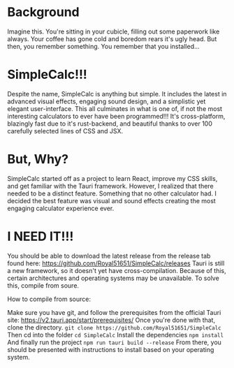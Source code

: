 # Background

Imagine this. You're sitting in your cubicle, filling out some paperwork like always. Your coffee has gone cold and boredom rears it's ugly head. But then, you remember something. You remember that you installed...

# SimpleCalc!!!

Despite the name, SimpleCalc is anything but simple. It includes the latest in advanced visual effects, engaging sound design, and a simplistic yet elegant user-interface. This all culminates in what is one of, if not the most interesting calculators to ever have been programmed!!! It's cross-platform, blazingly fast due to it's rust-backend, and beautiful thanks to over 100 carefully selected lines of CSS and JSX. 

# But, Why?

SimpleCalc started off as a project to learn React, improve my CSS skills, and get familiar with the Tauri framework. However, I realized that there needed to be a distinct feature. Something that no other calculator had. I decided the best feature was visual and sound effects creating the most engaging calculator experience ever.

# I NEED IT!!!

You should be able to download the latest release from the release tab found here:  https://github.com/Royal51651/SimpleCalc/releases
Tauri is still a new framework, so it doesn't yet have cross-compilation. Because of this, certain architectures and operating systems may be unavailable. To solve this, compile from soure.

How to compile from source:

Make sure you have git, and follow the prerequisites from the official Tauri site: https://v2.tauri.app/start/prerequisites/
Once you're done with that, clone the directory.
```git clone https://github.com/Royal51651/SimpleCalc```
Then cd into the folder
```cd SimpleCalc```
Install the dependencies
```npm install```
And finally run the project
```npm run tauri build --release```
From there, you should be presented with instructions to install based on your operating system.

